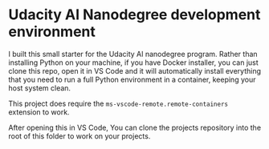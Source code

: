 # Udacity AI Nanodegree development environment

I built this small starter for the Udacity AI nanodegree program. Rather than installing Python on your machine, if you have Docker installer, you can just clone this repo, open it in VS Code and it will automatically install everything that you need to run a full Python environment in a container, keeping your host system clean.

This project does require the `ms-vscode-remote.remote-containers` extension to work.

After opening this in VS Code, You can clone the projects repository into the root of this folder to work on your projects.
